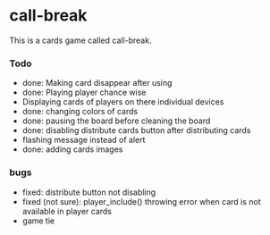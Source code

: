 # call-break
This is a cards game called call-break.

### Todo
* done: Making card disappear after using
* done: Playing player chance wise
* Displaying cards of players on there individual devices
* done: changing colors of cards
* done: pausing the board before cleaning the board
* done: disabling distribute cards button after distributing cards
* flashing message instead of alert
* done: adding cards images

### bugs
* fixed: distribute button not disabling
* fixed (not sure): player_include() throwing error when card is not available in player cards
* game tie
